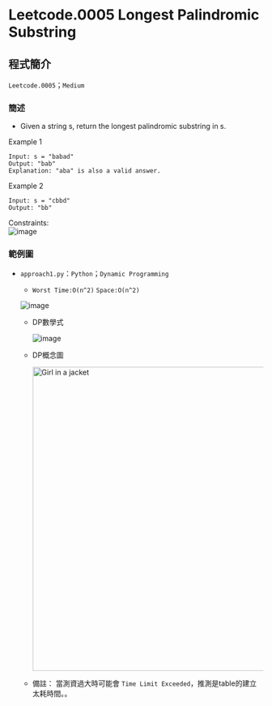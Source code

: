# Leetcode.0005 Longest Palindromic Substring
## 程式簡介
`Leetcode.0005`；`Medium`
### 簡述
* Given a string s, return the longest palindromic substring in s.

Example 1
```
Input: s = "babad"
Output: "bab"
Explanation: "aba" is also a valid answer.
```
Example 2
```
Input: s = "cbbd"
Output: "bb"
```

Constraints:  
![image](https://user-images.githubusercontent.com/93152909/177420145-b45e82b4-ee0b-4cc8-a21b-b0df7fc692c1.png)


### 範例圖
* `approach1.py`：`Python`；`Dynamic Programming`
  *  `Worst Time:O(n^2)` `Space:O(n^2)`
  
  ![image](https://user-images.githubusercontent.com/93152909/177418946-3f0d2ddd-3d65-430b-ab1c-a41664997b11.png)
  
  * DP數學式
  
    ![image](https://user-images.githubusercontent.com/93152909/177419482-5ee32135-14f3-4628-851f-c5b738dd6d60.png)
  
  * DP概念圖
  
    <img src="https://user-images.githubusercontent.com/93152909/177419179-4b7a95bf-f8e6-4460-9af1-a9182360df32.png" alt="Girl in a jacket" width="600">

  * 備註： 當測資過大時可能會 `Time Limit Exceeded`，推測是table的建立太耗時間。。
